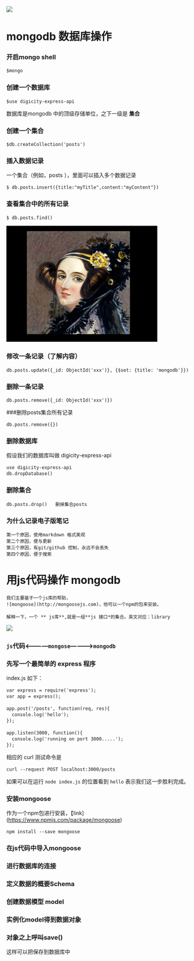 ![](https://avatars0.githubusercontent.com/u/72467)
# mongodb 数据库操作

###  开启mongo shell
```js
$mongo

```
### 创建一个数据库
```
$use digicity-express-api

```
数据库是mongodb 中的顶级存储单位，之下一级是 **集合**
### 创建一个集合
```
$db.createCollection('posts')

```
### 插入数据记录
一个集合（例如，posts ），里面可以插入多个数据记录
```
$ db.posts.insert({title:"myTitle",content:"myContent"})

```
### 查看集合中的所有记录
```
$ db.posts.find()

```
![ada](https://github.com/fengxueyijiu/request-mongoose-9-30/blob/master/doc/img/001-ada.png?raw=true)

### 修改一条记录（了解内容）
```
db.posts.update({_id: ObjectId('xxx')}, {$set: {title: 'mongodb'}})

```
### 删除一条记录
```
db.posts.remove({_id: ObjectId('xxx')})

```
###删除posts集合所有记录
```
db.posts.remove({})
```
### 删除数据库
假设我们的数据库叫做 digicity-express-api

 ```
 use digicity-express-api
 db.dropDatabase()
 ```
 ### 删除集合
 ```
 db.posts.drop()   删掉集合posts

 ```
### 为什么记录电子版笔记
```
第一个原因，使用markdown 格式美观
第二个原因，便与更新
第三个原因，有git/github 控制，永远不会丢失
第四个原因，便于搜索
```
# 用js代码操作 mongodb
```
我们主要基于一个js库的帮助，
![mongoose](http://mongoosejs.com)，他可以一个npm的包来安装。

解释一下，一个 ** js库**,就是一组**js 接口*的集合。英文对应：library
```
![](https://github.com/happypeter/digicity-express-api/blob/master/doc/img/002-mongoose.png?raw=true)
### `js`代码<————`mongose`————>`mongodb`

### 先写一个最简单的 express 程序


 index.js 如下：

 ```
 var express = require('express');
 var app = express();

 app.post('/posts', function(req, res){
   console.log('hello');
 });

 app.listen(3000, function(){
   console.log('running on port 3000.....');
 });
 ```

 相应的 curl 测试命令是

 ```
 curl --request POST localhost:3000/posts
 ```

 如果可以在运行 `node index.js` 的位置看到 `hello` 表示我们这一步胜利完成。

 ### 安装mongoose
 作为一个npm包进行安装，【link](https://www.npmjs.com/package/mongoose)
 ```
 npm install --save mongoose

 ```
 ###  在js代码中导入mongoose
 ###  进行数据库的连接
 ###  定义数据的概要Schema
 ###  创建数据模型 model
 ###  实例化model得到数据对象
 ###  对象之上呼叫save()

 这样可以把保存到数据库中


 ![]()
